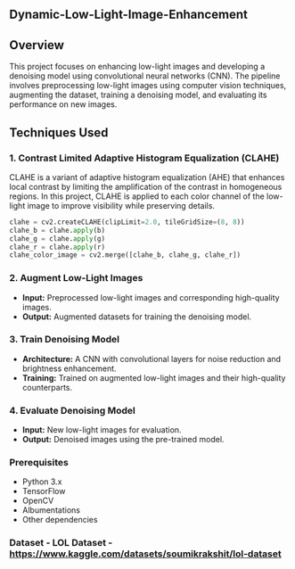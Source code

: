 ## Dynamic-Low-Light-Image-Enhancement
## Overview

This project focuses on enhancing low-light images and developing a denoising model using convolutional neural networks (CNN). The pipeline involves preprocessing low-light images using computer vision techniques, augmenting the dataset, training a denoising model, and evaluating its performance on new images.

## Techniques Used

### 1. Contrast Limited Adaptive Histogram Equalization (CLAHE)
CLAHE is a variant of adaptive histogram equalization (AHE) that enhances local contrast by limiting the amplification of the contrast in homogeneous regions. In this project, CLAHE is applied to each color channel of the low-light image to improve visibility while preserving details.
```python
clahe = cv2.createCLAHE(clipLimit=2.0, tileGridSize=(8, 8))
clahe_b = clahe.apply(b)
clahe_g = clahe.apply(g)
clahe_r = clahe.apply(r)
clahe_color_image = cv2.merge([clahe_b, clahe_g, clahe_r])
```


### 2. Augment Low-Light Images
- **Input:** Preprocessed low-light images and corresponding high-quality images.
- **Output:** Augmented datasets for training the denoising model.

### 3. Train Denoising Model
- **Architecture:** A CNN with convolutional layers for noise reduction and brightness enhancement.
- **Training:** Trained on augmented low-light images and their high-quality counterparts.

### 4. Evaluate Denoising Model
- **Input:** New low-light images for evaluation.
- **Output:** Denoised images using the pre-trained model.

### Prerequisites
- Python 3.x
- TensorFlow
- OpenCV
- Albumentations
- Other dependencies

### Dataset - LOL Dataset - https://www.kaggle.com/datasets/soumikrakshit/lol-dataset
